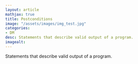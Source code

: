 ```yaml
---
layout: article
mathjax: true
title: Postconditions
image: "/assets/images/img_test.jpg"
categories:
- DM
desc: Statements that describe valid output of a program. 
imagealt: 
---
```


Statements that describe valid output of a program.